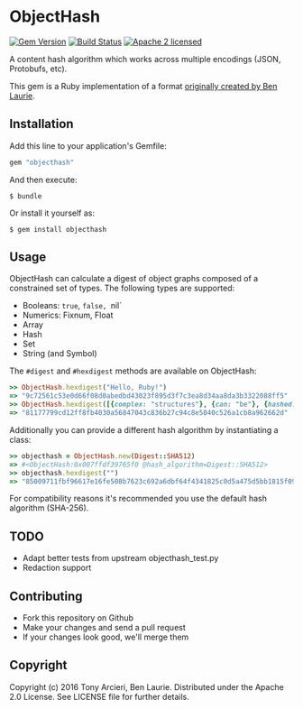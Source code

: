 # ObjectHash

[![Gem Version](https://badge.fury.io/rb/objecthash.svg)](https://rubygems.org/gems/objecthash)
[![Build Status](https://secure.travis-ci.org/cryptosphere/objecthash-ruby.svg?branch=master)](https://travis-ci.org/cryptosphere/objecthash-ruby)
[![Apache 2 licensed](https://img.shields.io/badge/license-Apache2-blue.svg)](https://github.com/cryptosphere/objecthash-ruby/blob/master/LICENSE)

A content hash algorithm which works across multiple encodings (JSON, Protobufs, etc).

This gem is a Ruby implementation of a format [originally created by Ben Laurie](https://github.com/benlaurie/objecthash).

## Installation

Add this line to your application's Gemfile:

```ruby
gem "objecthash"
```

And then execute:

    $ bundle

Or install it yourself as:

    $ gem install objecthash

## Usage

ObjectHash can calculate a digest of object graphs composed of a constrained
set of types. The following types are supported:

* Booleans: `true`, `false, `nil`
* Numerics: Fixnum, Float
* Array
* Hash
* Set
* String (and Symbol)

The `#digest` and `#hexdigest` methods are available on ObjectHash:

```ruby
>> ObjectHash.hexdigest("Hello, Ruby!")
=> "9c72561c53e0d66f08d0abedbd43023f895d3f7c3ea8d34aa8da3b3322088ff5"
>> ObjectHash.hexdigest([{complex: "structures"}, {can: "be"}, {hashed: ["with", "ObjectHash"]}])
=> "81177799cd12ff8fb4030a56847043c836b27c94c8e5040c526a1cb8a962662d"
```

Additionally you can provide a different hash algorithm by instantiating a class:

```ruby
>> objecthash = ObjectHash.new(Digest::SHA512)
=> #<ObjectHash:0x007ffdf39765f0 @hash_algorithm=Digest::SHA512>
>> objecthash.hexdigest("")
=> "85009711fbf96617e16fe508b7623c692a6dbf64f4341825c0d5a475d5bb1815f0973de543694021a877a1fca211a7a2dfde0c218db3e08b2266a8eed0fe7474"
```

For compatibility reasons it's recommended you use the default hash algorithm (SHA-256).

## TODO

* Adapt better tests from upstream objecthash_test.py
* Redaction support

## Contributing

* Fork this repository on Github
* Make your changes and send a pull request
* If your changes look good, we'll merge them

## Copyright

Copyright (c) 2016 Tony Arcieri, Ben Laurie. Distributed under the Apache 2.0 License.
See LICENSE file for further details.
